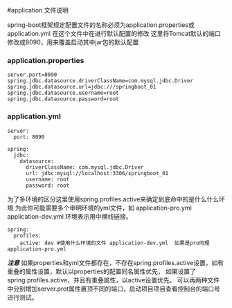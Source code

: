 #application 文件说明


spring-boot框架规定配置文件的名称必须为application.properties或application.yml
在这个文件中在进行默认配置的修改
这里将Tomcat默认的端口修改成8090，用来覆盖启动其中jar包的默认配置

### application.properties
```
server.port=8090
spring.jdbc.datasource.driverClassName=com.mysql.jdbc.Driver
spring.jdbc.datasource.url=jdbc:///springboot_01
spring.jdbc.datasource.username=root
spring.jdbc.datasource.password=root
```

### application.yml 

```
server:
  port: 8090

spring:
  jdbc:
    datasource:
      driverClassName: com.mysql.jdbc.Driver
      url: jdbc:mysql://localhost:3306/springboot_01
      username: root
      password: root

```
为了多环境的区分这里使用spring.profiles.active来确定到底命中的是什么什么环境
为此你可能需要多个申明环境的yml文件，如 application-pro.yml application-dev.yml 
环境表示用中横线链接。
```
spring:
  profiles:
    active: dev #使用什么环境的文件 application-dev.yml  如果是pro同理application-pro.yml
```
***注意***
如果properties和yml文件都存在，不存在spring.profiles.active设置，如有重叠的属性设置，默认以properties的配置同名属性优先，
如果设置了spring.profiles.active，并且有重叠属性，以active设置优先。
可以再两种文件中分别增加server.prot属性置顶不同的端口，启动项目项目查看控制台的端口号进行测试。